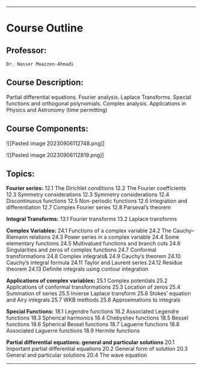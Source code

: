 ***

# Course Outline

## Professor:
	Dr. Nasser Moazzen-Ahmadi

## **Course Description:**

Partial differential equations. Fourier analysis. Laplace Transforms. Special functions and orthogonal polynomials. Complex analysis. Applications in Physics and Astronomy (time permitting)
## Course Components:

![[Pasted image 20230906112748.png]]

![[Pasted image 20230906112819.png]]
## Topics:

**Fourier series:**
	12.1 The Dirichlet conditions
	12.2 The Fourier coefficients
	12.3 Symmetry considerations
	12.3 Symmetry considerations
	12.4 Discontinuous functions
	12.5 Non-periodic functions
	12.6 Integration and differentiation
	12.7 Complex Fourier series
	12.8 Parseval’s theorem

**Integral Transforms:**
	13.1 Fourier transforms
	13.2 Laplace transforms

**Complex Variables:**
	24.1 Functions of a complex variable
	24.2 The Cauchy–Riemann relations
	24.3 Power series in a complex variable
	24.4 Some elementary functions
	24.5 Multivalued functions and branch cuts
	24.6 Singularities and zeros of complex functions
	24.7 Conformal transformations
	24.8 Complex integrals&
	24.9 Cauchy’s theorem
	24.10 Cauchy’s integral formula
	24.11 Taylor and Laurent series
	24.12 Residue theorem
	24.13 Definite integrals using contour integration

**Applications of complex variables:**
	25.1 Complex potentials
	25.2 Applications of conformal transformations
	25.3 Location of zeros
	25.4 Summation of series
	25.5 Inverse Laplace transform
	25.6 Stokes’ equation and Airy integrals
	25.7 WKB methods
	25.8 Approximations to integrals

**Special Functions:**
	18.1 Legendre functions
	18.2 Associated Legendre functions
	18.3 Spherical harmonics
	18.4 Chebyshev functions
	18.5 Bessel functions
	18.6 Spherical Bessel functions
	18.7 Laguerre functions
	18.8 Associated Laguerre functions
	18.9 Hermite functions

**Partial differential equations: general and particular solutions**
	20.1 Important partial differential equations
	20.2 General form of solution
	20.3 General and particular solutions
	20.4 The wave equation

***
